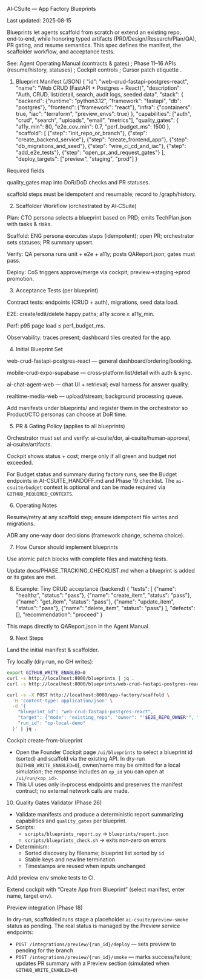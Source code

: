 AI‑CSuite — App Factory Blueprints

Last updated: 2025‑08‑15

Blueprints let agents scaffold from scratch or extend an existing repo, end‑to‑end, while honoring typed artifacts (PRD/Design/Research/Plan/QA), PR gating, and resume semantics. This spec defines the manifest, the scaffolder workflow, and acceptance tests.

See: Agent Operating Manual (contracts & gates)
; Phase 11–16 APIs (resume/history, statuses)
; Cockpit controls
; Cursor patch etiquette
.

1) Blueprint Manifest (JSON)
{
  "id": "web-crud-fastapi-postgres-react",
  "name": "Web CRUD (FastAPI + Postgres + React)",
  "description": "Auth, CRUD, list/detail, search, audit logs, seeded data",
  "stack": {
    "backend": {"runtime": "python3.12", "framework": "fastapi", "db": "postgres"},
    "frontend": {"framework": "react"},
    "infra": {"containers": true, "iac": "terraform", "preview_envs": true}
  },
  "capabilities": ["auth", "crud", "search", "uploads", "email", "metrics"],
  "quality_gates": {
    "a11y_min": 80,
    "e2e_cov_min": 0.7,
    "perf_budget_ms": 1500
  },
  "scaffold": [
    {"step": "init_repo_or_branch"},
    {"step": "create_backend_service"},
    {"step": "create_frontend_app"},
    {"step": "db_migrations_and_seed"},
    {"step": "wire_ci_cd_and_iac"},
    {"step": "add_e2e_tests"},
    {"step": "open_pr_and_request_gates"}
  ],
  "deploy_targets": ["preview", "staging", "prod"]
}

Required fields

quality_gates map into DoR/DoD checks and PR statuses.

scaffold steps must be idempotent and resumable; record to /graph/history.

2) Scaffolder Workflow (orchestrated by AI‑CSuite)

Plan: CTO persona selects a blueprint based on PRD; emits TechPlan.json with tasks & risks.

Scaffold: ENG persona executes steps (idempotent); open PR; orchestrator sets statuses; PR summary upsert.

Verify: QA persona runs unit + e2e + a11y; posts QAReport.json; gates must pass.

Deploy: CoS triggers approve/merge via cockpit; preview→staging→prod promotion.

3) Acceptance Tests (per blueprint)

Contract tests: endpoints (CRUD + auth), migrations, seed data load.

E2E: create/edit/delete happy paths; a11y score ≥ a11y_min.

Perf: p95 page load ≤ perf_budget_ms.

Observability: traces present; dashboard tiles created for the app.

4) Initial Blueprint Set

web-crud-fastapi-postgres-react — general dashboard/ordering/booking.

mobile-crud-expo-supabase — cross‑platform list/detail with auth & sync.

ai-chat-agent-web — chat UI + retrieval; eval harness for answer quality.

realtime-media-web — upload/stream; background processing queue.

Add manifests under blueprints/ and register them in the orchestrator so Product/CTO personas can choose at DoR time.

5) PR & Gating Policy (applies to all blueprints)

Orchestrator must set and verify: ai‑csuite/dor, ai‑csuite/human‑approval, ai‑csuite/artifacts.

Cockpit shows status + cost; merge only if all green and budget not exceeded.

For Budget status and summary during factory runs, see the Budget endpoints in AI-CSUITE_HANDOFF.md and Phase 19 checklist. The `ai-csuite/budget` context is optional and can be made required via `GITHUB_REQUIRED_CONTEXTS`.

6) Operating Notes

Resume/retry at any scaffold step; ensure idempotent file writes and migrations.

ADR any one‑way door decisions (framework change, schema choice).

7) How Cursor should implement blueprints

Use atomic patch blocks with complete files and matching tests.

Update docs/PHASE_TRACKING_CHECKLIST.md when a blueprint is added or its gates are met.

8) Example: Tiny CRUD acceptance (backend)
{
  "tests": [
    {"name": "healthz", "status": "pass"},
    {"name": "create_item", "status": "pass"},
    {"name": "get_item", "status": "pass"},
    {"name": "update_item", "status": "pass"},
    {"name": "delete_item", "status": "pass"}
  ],
  "defects": [],
  "recommendation": "proceed"
}


This maps directly to QAReport.json in the Agent Manual.

9) Next Steps

Land the initial manifest & scaffolder.

Try locally (dry‑run, no GH writes):

```bash
export GITHUB_WRITE_ENABLED=0
curl -s http://localhost:8000/blueprints | jq .
curl -s http://localhost:8000/blueprints/web-crud-fastapi-postgres-react | jq .

curl -s -X POST http://localhost:8000/app-factory/scaffold \
  -H 'content-type: application/json' \
  -d '{
    "blueprint_id": "web-crud-fastapi-postgres-react",
    "target": {"mode": "existing_repo", "owner": "'$E2E_REPO_OWNER'", "name": "'$E2E_REPO_NAME'", "default_branch": "main"},
    "run_id": "op-local-demo"
  }' | jq .
```

Cockpit create-from-blueprint

- Open the Founder Cockpit page `/ui/blueprints` to select a blueprint id (sorted) and scaffold via the existing API. In dry‑run (`GITHUB_WRITE_ENABLED=0`), owner/name may be omitted for a local simulation; the response includes an `op_id` you can open at `/ui/run/<op_id>`.
- This UI uses only in‑process endpoints and preserves the manifest contract; no external network calls are made.

10) Quality Gates Validator (Phase 26)

- Validate manifests and produce a deterministic report summarizing capabilities and `quality_gates` per blueprint.
- Scripts:
  - `scripts/blueprints_report.py` → `blueprints/report.json`
  - `scripts/blueprints_check.sh` → exits non‑zero on errors
- Determinism:
  - Sorted discovery by filename; blueprint list sorted by `id`
  - Stable keys and newline termination
  - Timestamps are reused when inputs unchanged

Add preview env smoke tests to CI.

Extend cockpit with “Create App from Blueprint” (select manifest, enter name, target env).

Preview integration (Phase 18)

In dry‑run, scaffolded runs stage a placeholder `ai-csuite/preview-smoke` status as pending. The real status is managed by the Preview service endpoints:

- `POST /integrations/preview/{run_id}/deploy` — sets preview to pending for the branch
- `POST /integrations/preview/{run_id}/smoke` — marks success/failure; updates PR summary with a Preview section (simulated when `GITHUB_WRITE_ENABLED=0`)